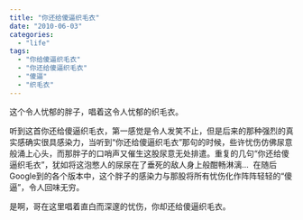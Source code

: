 ```yaml
---
title: "你还给傻逼织毛衣"
date: "2010-06-03"
categories: 
  - "life"
tags: 
  - "你给傻逼织毛衣"
  - "你还给傻逼织毛衣"
  - "傻逼"
  - "织毛衣"
---
```


这个令人忧郁的胖子，唱着这令人忧郁的织毛衣。

听到这首你还给傻逼织毛衣，第一感觉是令人发笑不止，但是后来的那种强烈的真实感确实很具感染力，当听到“你还给傻逼织毛衣”那句的时候，些许忧伤仿佛尿意般涌上心头，而那胖子的口哨声又催生这股尿意无处排遣。重复的几句“你还给傻逼织毛衣”，犹如将这泡憋人的尿尿在了垂死的敌人身上般酣畅淋漓…  在随后Google到的各个版本中，这个胖子的感染力与那股将所有忧伤化作阵阵轻轻的“傻逼”，令人回味无穷。

是啊，哥在这里唱着直白而深邃的忧伤，你却还给傻逼织毛衣。
